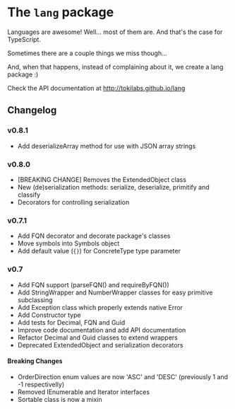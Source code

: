 # The `lang` package

Languages are awesome! Well... most of them are. And that's the case for TypeScript.

Sometimes there are a couple things we miss though...

And, when that happens, instead of complaining about it, we create a lang package :)

Check the API documentation at http://tokilabs.github.io/lang

## Changelog

### v0.8.1

- Add deserializeArray method for use with JSON array strings

### v0.8.0

- [BREAKING CHANGE] Removes the ExtendedObject class
- New (de)serialization methods: serialize, deserialize, primitify and classify
- Decorators for controlling serialization

### v0.7.1

- Add FQN decorator and decorate package's classes
- Move symbols into Symbols object
- Add default value (`{}`) for ConcreteType type parameter

### v0.7

- Add FQN support (parseFQN() and requireByFQN())
- Add StringWrapper and NumberWrapper classes for easy primitive subclassing
- Add Exception class which properly extends native Error
- Add Constructor<T> type
- Add tests for Decimal, FQN and Guid
- Improve code documentation and add API documentation
- Refactor Decimal and Guid classes to extend wrappers
- Deprecated ExtendedObject and serialization decorators

#### Breaking Changes

- OrderDirection enum values are now 'ASC' and 'DESC' (previously 1 and -1 respectivelly)
- Removed IEnumerable and Iterator interfaces
- Sortable class is now a mixin

